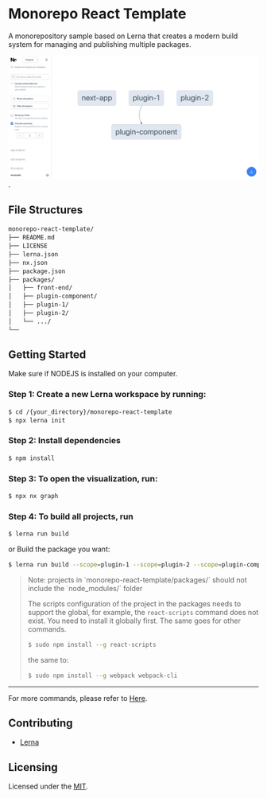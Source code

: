 # Monorepo React Template

A monorepository sample based on Lerna that creates a modern build system for managing and publishing multiple packages.

![screenshot](screenshot.jpg).


## File Structures


```sh
monorepo-react-template/
├── README.md
├── LICENSE
├── lerna.json  
├── nx.json
├── package.json
├── packages/ 
│   ├── front-end/
│   ├── plugin-component/
│   ├── plugin-1/
│   ├── plugin-2/
│   └── .../
└──
```


## Getting Started

Make sure if NODEJS is installed on your computer.

### Step 1: Create a new Lerna workspace by running:

```sh
$ cd /{your_directory}/monorepo-react-template
$ npx lerna init
```


### Step 2: Install dependencies

```sh
$ npm install
```
 

### Step 3: To open the visualization, run:

```sh
$ npx nx graph
```
 
### Step 4: To build all projects, run

```sh
$ lerna run build
```

or Build the package you want:

```sh
$ lerna run build --scope=plugin-1 --scope=plugin-2 --scope=plugin-component
```


<blockquote>
Note: projects in `monorepo-react-template/packages/` should not include the `node_modules/` folder

The scripts configuration of the project in the packages needs to support the global, for example, the `react-scripts` command does not exist. You need to install it globally first. The same goes for other commands.

```sh
$ sudo npm install --g react-scripts
```

the same to:

```sh
$ sudo npm install --g webpack webpack-cli
```

</blockquote>

 
 ---

 For more commands, please refer to [Here](https://lerna.js.org/docs/getting-started).





## Contributing

- [Lerna](https://github.com/lerna/lerna)


## Licensing

Licensed under the [MIT](https://opensource.org/licenses/MIT).

